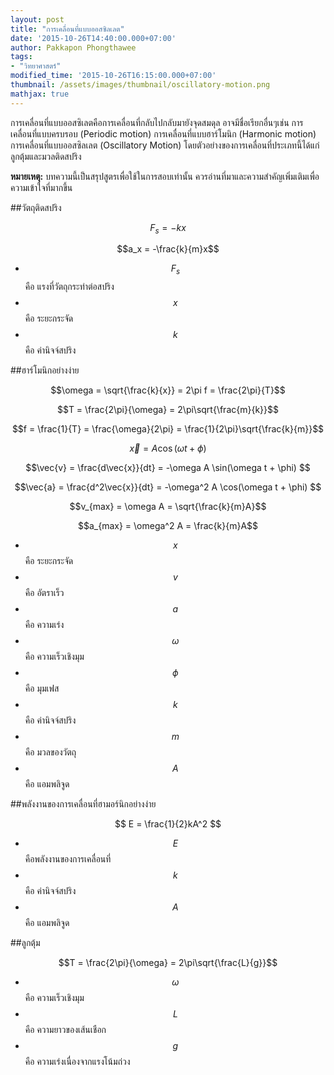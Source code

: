 ```yaml
---
layout: post
title: "การเคลื่อนที่แบบออสซิลเลต"
date: '2015-10-26T14:40:00.000+07:00'
author: Pakkapon Phongthawee
tags:
- "วิทยาศาสตร์"
modified_time: '2015-10-26T16:15:00.000+07:00'
thumbnail: /assets/images/thumbnail/oscillatory-motion.png
mathjax: true
---
```

การเคลื่อนที่แบบออสซิเลตคือการเคลื่อนที่กลับไปกลับมายังจุดสมดุล อาจมีชื่อเรียกอื่นๆเช่น การเคลื่อนที่แบบครบรอบ (Periodic motion) การเคลื่อนที่แบบฮาร์โมนิก (Harmonic motion) การเคลื่อนที่แบบออสซิลเลต (Oscillatory Motion) โดยตัวอย่างของการเคลื่อนที่ประเภทนี้ได้แก่ ลูกตุ้มและมวลติดสปริง

**หมายเหตุ:** บทความนี้เป็นสรุปสูตรเพื่อใช้ในการสอบเท่านั้น ควรอ่านที่มาและความสำคัญเพิ่มเติมเพื่อความเข้าใจที่มากขึ้น

##วัตถุติดสปริง

$$F_s=-kx$$

$$a_x = -\frac{k}{m}x$$

- $$F_s$$ คือ แรงที่วัตถุกระทำต่อสปริง
- $$x$$ คือ ระยะกระจัด
- $$k$$ คือ ค่านิจจ์สปริง

##ฮาร์โมนิกอย่างง่าย

$$\omega = \sqrt{\frac{k}{x}} = 2\pi f = \frac{2\pi}{T}$$

$$T = \frac{2\pi}{\omega} = 2\pi\sqrt{\frac{m}{k}}$$

$$f = \frac{1}{T} = \frac{\omega}{2\pi} = \frac{1}{2\pi}\sqrt{\frac{k}{m}}$$

$$\vec{x} = A \cos(\omega t + \phi)$$

$$\vec{v} = \frac{d\vec{x}}{dt} = -\omega A \sin(\omega t + \phi) $$

$$\vec{a} = \frac{d^2\vec{x}}{dt} = -\omega^2 A \cos(\omega t + \phi) $$

$$v_{max} = \omega A = \sqrt{\frac{k}{m}A}$$

$$a_{max} = \omega^2 A = \frac{k}{m}A$$

- $$x$$ คือ ระยะกระจัด
- $$v$$ คือ อัตราเร็ว
- $$a$$ คือ ความเร่ง
- $$\omega$$ คือ ความเร็วเชิงมุม
- $$\phi$$ คือ มุมเฟส
- $$k$$ คือ ค่านิจจ์สปริง
- $$m$$ คือ มวลของวัตถุ
- $$A$$ คือ แอมพลิจูด

##พลังงานของการเคลื่อนที่ฮามอร์นิกอย่างง่าย

$$ E = \frac{1}{2}kA^2 $$

- $$E$$ คือพลังงานของการเคลื่อนที่
- $$k$$ คือ ค่านิจจ์สปริง
- $$A$$ คือ แอมพลิจูด

##ลูกตุ้ม

$$T = \frac{2\pi}{\omega} = 2\pi\sqrt{\frac{L}{g}}$$

- $$\omega$$ คือ ความเร็วเชิงมุม
- $$L$$ คือ ความยาวของเส้นเชือก
- $$g$$ คือ ความเร่งเนื่องจากแรงโน้มถ่วง
